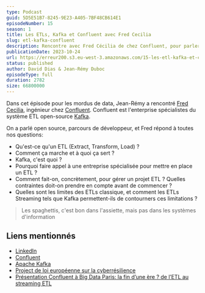 ```yaml
---
type: Podcast
guid: 5D5E51B7-8245-9E23-A405-7BF48CB614E1 
episodeNumber: 15
season: 1
title: Les ETLs, Kafka et Confluent avec Fred Cecilia
slug: etl-kafka-confluent
description: Rencontre avec Fred Cécilia de chez Confluent, pour parler d'ETLs et de Kafka.
publicationDate: 2023-10-24
url: https://erreur200.s3.eu-west-3.amazonaws.com/15-les-etl-kafka-et-confluent-avec-fred-cecilia.mp3
status: published
author: David Dias & Jean-Rémy Duboc
episodeType: full
duration: 2782
size: 66800000
---
```


Dans cet épisode pour les mordus de data, Jean-Rémy a rencontré [Fred Cecilia](https://www.linkedin.com/in/fred-cecilia/), ingénieur chez [Confluent](https://www.confluent.io/fr-fr/). Confluent est l'enterprise spécialistes du système ETL open-source [Kafka](https://kafka.apache.org/).

On a parlé open source, parcours de développeur, et Fred répond à toutes nos questions:
- Qu'est-ce qu'un ETL (Extract, Transform, Load) ? 
- Comment ça marche et à quoi ça sert ? 
- Kafka, c'est quoi ?
- Pourquoi faire appel à une entreprise spécialisée pour mettre en place un ETL ?
- Comment fait-on, concrètement, pour gérer un projet ETL ? Quelles contraintes doit-on prendre en compte avant de commencer ?
- Quelles sont les limites des ETLs classique, et comment les ETLs Streaming tels que Kafka permettent-ils de contourners ces limitations ?

> Les spaghettis, c'est bon dans l'assiette, mais pas dans les systèmes d'information

## Liens mentionnés

* [LinkedIn](https://www.linkedin.com/)
* [Confluent](https://confluent.io/fr-fr/)
* [Apache Kafka](https://kafka.apache.org/)
* [Project de loi européenne sur la cyberrésilience](https://digital-strategy.ec.europa.eu/fr/library/cyber-resilience-act)
* [Présentation Confluent à Big Data Paris: la fin d’une ère ? de l’ETL au streaming ETL](https://www.bigdataparis.com/fr/session/64147795fdd3160082bec0a6)


